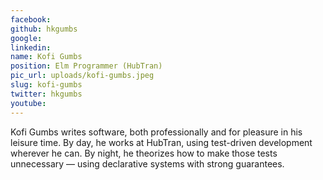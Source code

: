 ```yaml
---
facebook: 
github: hkgumbs
google: 
linkedin: 
name: Kofi Gumbs
position: Elm Programmer (HubTran)
pic_url: uploads/kofi-gumbs.jpeg
slug: kofi-gumbs
twitter: hkgumbs
youtube: 
---
```

<p>Kofi Gumbs writes software, both professionally and for pleasure in his leisure time. By day, he works at HubTran, using test-driven development wherever he can. By night, he theorizes how to make those tests unnecessary &mdash; using declarative systems with strong guarantees.</p>
